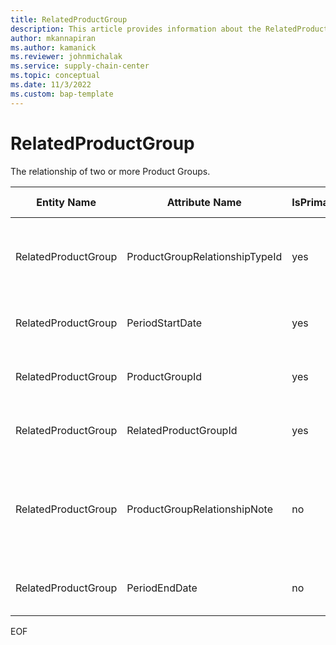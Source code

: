 ```yaml
---
title: RelatedProductGroup
description: This article provides information about the RelatedProductGroup entity.
author: mkannapiran
ms.author: kamanick
ms.reviewer: johnmichalak
ms.service: supply-chain-center
ms.topic: conceptual
ms.date: 11/3/2022
ms.custom: bap-template
---
```


# RelatedProductGroup

The relationship of two or more Product Groups.

| **Entity Name** | **Attribute Name** | **IsPrimaryKey** | **Data Type** | **Data Length** | **Description** |
| --- | --- | --- | --- | --- | --- |
| RelatedProductGroup | ProductGroupRelationshipTypeId | yes | string | 36 | The unique identifier of a Product Group Relationship Type. |
| RelatedProductGroup | PeriodStartDate | yes | date | 8 | The period start date of the product relationship. |
| RelatedProductGroup | ProductGroupId | yes | string | 36 | The unique identifier of a Product Group. |
| RelatedProductGroup | RelatedProductGroupId | yes | string | 36 | The unique identifier of a Product Group. |
| RelatedProductGroup | ProductGroupRelationshipNote | no | string | 1024 | A note, comment or additional information regarding the product group relationship. |
| RelatedProductGroup | PeriodEndDate | no | date | 8 | The period end date of the product relationship. |

EOF